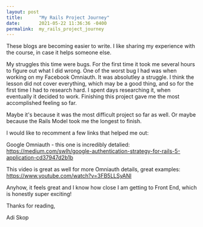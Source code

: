 ```yaml
---
layout: post
title:      "My Rails Project Journey"
date:       2021-05-22 11:36:36 -0400
permalink:  my_rails_project_journey
---
```



These blogs are becoming easier to write. 
I like sharing my experience with the course, in case it helps someone else. 

My struggles this time were bugs. For the first time it took me several hours to figure out what I did wrong. 
One of the worst bug I had was when working on my Facebook Omniauth. 
It was absolutley a struggle. I think the lesson did not cover everything, which may be a good thing, and so for the first time I had to research hard. I spent days researching it, when eventually it decided to work. 
Finishing this project gave me the most accomplished feeling so far.

Maybe it's because it was the most difficult project so far as well. 
Or maybe because the Rails Model took me the longest to finish. 

I would like to recomment a few links that helped me out: 

Google Omniauth - this one is incredibly detalied:
https://medium.com/swlh/google-authentication-strategy-for-rails-5-application-cd37947d2b1b

This video is great as well for more Omniauth details, great examples:
https://www.youtube.com/watch?v=3FB5LLSyANI



Anyhow, it feels great and I know how close I am getting to Front End, which is honestly super exciting! 

Thanks for reading, 

Adi Skop 
